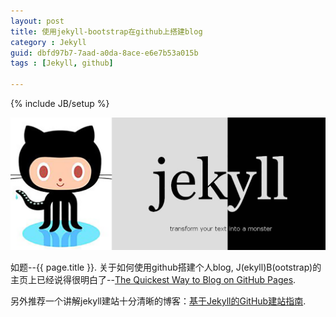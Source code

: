 ```yaml
---
layout: post
title: 使用jekyll-bootstrap在github上搭建blog
category : Jekyll
guid: dbfd97b7-7aad-a0da-8ace-e6e7b53a015b
tags : [Jekyll, github]

---
```

{% include JB/setup %}

![Jekyll-Bootstrap & Github](/assets/images/jekyll/github-pages-jekyll.png)

如题--{{ page.title }}. 关于如何使用github搭建个人blog, J(ekyll)B(ootstrap)的主页上已经说得很明白了--[The Quickest Way to Blog on GitHub Pages](http://jekyllbootstrap.com/).


另外推荐一个讲解jekyll建站十分清晰的博客：[基于Jekyll的GitHub建站指南](http://qianjiye.de/2012/07/host-your-pages-at-github-using-jekyll/#jekyll-and-github).
